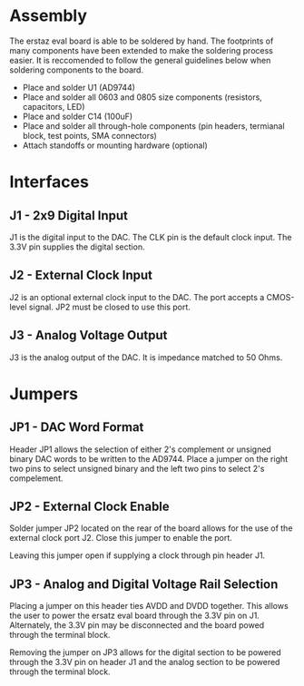 # Assembly

The erstaz eval board is able to be soldered by hand. The footprints of many components have been extended to make the soldering process easier. It is reccomended to follow the general guidelines below when soldering components to the board.

  - Place and solder U1 (AD9744)
  - Place and solder all 0603 and 0805 size components (resistors, capacitors, LED)
  - Place and solder C14 (100uF)
  - Place and solder all through-hole components (pin headers, termianal block, test points, SMA connectors)
  - Attach standoffs or mounting hardware (optional)

# Interfaces

## J1 - 2x9 Digital Input

J1 is the digital input to the DAC. The CLK pin is the default clock input. The 3.3V pin supplies the digital section. 

## J2 - External Clock Input

J2 is an optional external clock input to the DAC. The port accepts a CMOS-level signal. JP2 must be closed to use this port.

## J3 - Analog Voltage Output

J3 is the analog output of the DAC. It is impedance matched to 50 Ohms. 

# Jumpers

## JP1 - DAC Word Format

Header JP1 allows the selection of either 2's complement or unsigned binary DAC words to be written to the AD9744. Place a jumper on the right two pins to select unsigned binary and the left two pins to select 2's compelement. 

## JP2 - External Clock Enable

Solder jumper JP2 located on the rear of the board allows for the use of the external clock port J2. Close this jumper to enable the port.

Leaving this jumper open if supplying a clock through pin header J1. 

## JP3 - Analog and Digital Voltage Rail Selection

Placing a jumper on this header ties AVDD and DVDD together. This allows the user to power the ersatz eval board through the 3.3V pin on J1. Alternately, the 3.3V pin may be disconnected and the board powed through the terminal block. 

Removing the jumper on JP3 allows for the digital section to be powered through the 3.3V pin on header J1 and the analog section to be powered through the terminal block. 
